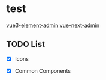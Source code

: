 # test

[vue3-element-admin](https://github.com/youlaitech/vue3-element-admin)
[vue-next-admin](https://gitee.com/lyt-top/vue-next-admin)

## TODO List

- [x] Icons
- [x] Common Components

